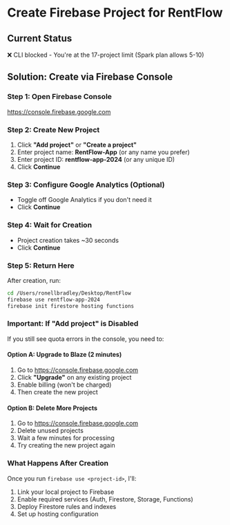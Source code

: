 # Create Firebase Project for RentFlow

## Current Status
❌ CLI blocked - You're at the 17-project limit (Spark plan allows 5-10)

## Solution: Create via Firebase Console

### Step 1: Open Firebase Console
https://console.firebase.google.com

### Step 2: Create New Project
1. Click **"Add project"** or **"Create a project"**
2. Enter project name: **RentFlow-App** (or any name you prefer)
3. Enter project ID: **rentflow-app-2024** (or any unique ID)
4. Click **Continue**

### Step 3: Configure Google Analytics (Optional)
- Toggle off Google Analytics if you don't need it
- Click **Continue**

### Step 4: Wait for Creation
- Project creation takes ~30 seconds
- Click **Continue**

### Step 5: Return Here
After creation, run:
```bash
cd /Users/ronellbradley/Desktop/RentFlow
firebase use rentflow-app-2024
firebase init firestore hosting functions
```

### Important: If "Add project" is Disabled

If you still see quota errors in the console, you need to:

#### Option A: Upgrade to Blaze (2 minutes)
1. Go to https://console.firebase.google.com
2. Click **"Upgrade"** on any existing project
3. Enable billing (won't be charged)
4. Then create the new project

#### Option B: Delete More Projects
1. Go to https://console.firebase.google.com
2. Delete unused projects
3. Wait a few minutes for processing
4. Try creating the new project again

### What Happens After Creation

Once you run `firebase use <project-id>`, I'll:
1. Link your local project to Firebase
2. Enable required services (Auth, Firestore, Storage, Functions)
3. Deploy Firestore rules and indexes
4. Set up hosting configuration

